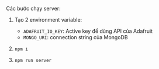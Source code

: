 Các bước chạy server:

1. Tạo 2 environment variable:
   - `ADAFRUIT_IO_KEY`: Active key để dùng API của Adafruit
   - `MONGO_URI`: connection string của MongoDB

2. `npm i`
3. `npm run server`